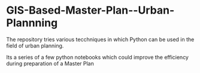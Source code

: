 # GIS-Based-Master-Plan--Urban-Plannning
The repository tries various tecchniques in which Python can be used in the field of urban planning.

Its a series of a few python notebooks which could improve the efficiency during preparation of a Master Plan

